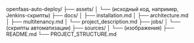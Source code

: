 openfaas-auto-deploy/
├── assets/
│   └── (исходный код, например, Jenkins-скрипты)
├── docs/
│   ├── installation.md
│   ├── architecture.md
│   ├── multitenancy.md
│   └── project_description.md
├── jobs/
│   └── (скрипты автоматизации)
├── sources/
│   └── (изображения)
├── README.md
└── PROJECT_STRUCTURE.md